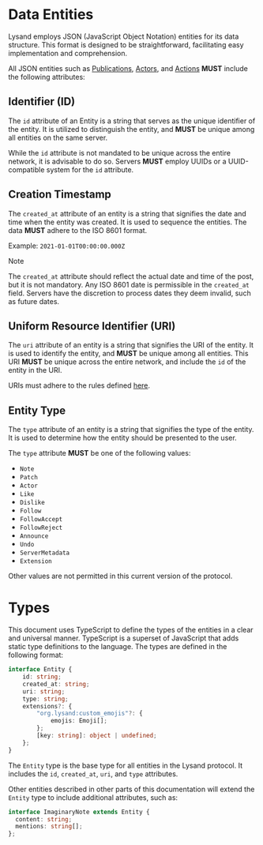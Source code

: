 # Data Entities

Lysand employs JSON (JavaScript Object Notation) entities for its data structure. This format is designed to be straightforward, facilitating easy implementation and comprehension.

All JSON entities such as [Publications](objects/publications), [Actors](objects/actors), and [Actions](objects/actions) **MUST** include the following attributes:

## Identifier (ID)

The `id` attribute of an Entity is a string that serves as the unique identifier of the entity. It is utilized to distinguish the entity, and **MUST** be unique among all entities on the same server.

While the `id` attribute is not mandated to be unique across the entire network, it is advisable to do so. Servers **MUST** employ UUIDs or a UUID-compatible system for the `id` attribute.

## Creation Timestamp

The `created_at` attribute of an entity is a string that signifies the date and time when the entity was created. It is used to sequence the entities. The data **MUST** adhere to the ISO 8601 format.

Example: `2021-01-01T00:00:00.000Z`

> [!NOTE]
> The `created_at` attribute should reflect the actual date and time of the post, but it is not mandatory. Any ISO 8601 date is permissible in the `created_at` field. Servers have the discretion to process dates they deem invalid, such as future dates.

## Uniform Resource Identifier (URI)

The `uri` attribute of an entity is a string that signifies the URI of the entity. It is used to identify the entity, and **MUST** be unique among all entities. This URI **MUST** be unique across the entire network, and include the `id` of the entity in the URI.

URIs must adhere to the rules defined [here](spec).

## Entity Type

The `type` attribute of an entity is a string that signifies the type of the entity. It is used to determine how the entity should be presented to the user.

The `type` attribute **MUST** be one of the following values:
- `Note`
- `Patch`
- `Actor`
- `Like`
- `Dislike`
- `Follow`
- `FollowAccept`
- `FollowReject`
- `Announce`
- `Undo`
- `ServerMetadata`
- `Extension`

Other values are not permitted in this current version of the protocol.

# Types

This document uses TypeScript to define the types of the entities in a clear and universal manner. TypeScript is a superset of JavaScript that adds static type definitions to the language. The types are defined in the following format:

```typescript
interface Entity {
    id: string;
    created_at: string;
    uri: string;
    type: string;
    extensions?: {
        "org.lysand:custom_emojis"?: {
            emojis: Emoji[];
        };
        [key: string]: object | undefined;
    };
}
```

The `Entity` type is the base type for all entities in the Lysand protocol. It includes the `id`, `created_at`, `uri`, and `type` attributes.

Other entities described in other parts of this documentation will extend the `Entity` type to include additional attributes, such as:
    
```typescript
interface ImaginaryNote extends Entity {
  content: string;
  mentions: string[];
};
```